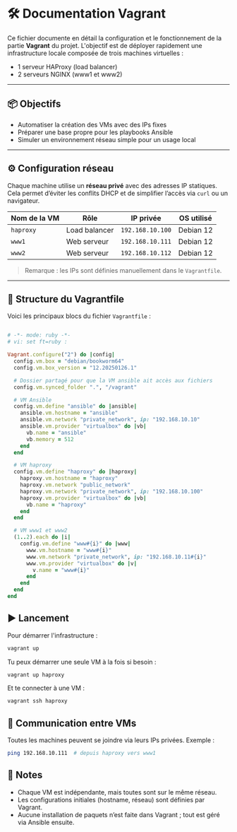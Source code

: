 # 🛠️ Documentation Vagrant

Ce fichier documente en détail la configuration et le fonctionnement de la partie **Vagrant** du projet. L'objectif est de déployer rapidement une infrastructure locale composée de trois machines virtuelles :

- 1 serveur HAProxy (load balancer)
- 2 serveurs NGINX (www1 et www2)

---

## 📦 Objectifs

- Automatiser la création des VMs avec des IPs fixes
- Préparer une base propre pour les playbooks Ansible
- Simuler un environnement réseau simple pour un usage local

---

## ⚙️ Configuration réseau

Chaque machine utilise un **réseau privé** avec des adresses IP statiques. Cela permet d’éviter les conflits DHCP et de simplifier l’accès via `curl` ou un navigateur.

| Nom de la VM | Rôle         | IP privée        | OS utilisé     |
|--------------|--------------|------------------|----------------|
| `haproxy`    | Load balancer| `192.168.10.100` | Debian 12      |
| `www1`       | Web serveur  | `192.168.10.111` | Debian 12      |
| `www2`       | Web serveur  | `192.168.10.112` | Debian 12      |

> Remarque : les IPs sont définies manuellement dans le `Vagrantfile`.

---

## 📁 Structure du Vagrantfile

Voici les principaux blocs du fichier `Vagrantfile` :

```ruby

# -*- mode: ruby -*-
# vi: set ft=ruby :

Vagrant.configure("2") do |config|
  config.vm.box = "debian/bookworm64"
  config.vm.box_version = "12.20250126.1"

  # Dossier partagé pour que la VM ansible ait accès aux fichiers
  config.vm.synced_folder ".", "/vagrant"

  # VM Ansible
  config.vm.define "ansible" do |ansible|
    ansible.vm.hostname = "ansible"
    ansible.vm.network "private_network", ip: "192.168.10.10"
    ansible.vm.provider "virtualbox" do |vb|
      vb.name = "ansible"
      vb.memory = 512
    end
  end

  # VM haproxy
  config.vm.define "haproxy" do |haproxy|
    haproxy.vm.hostname = "haproxy"
    haproxy.vm.network "public_network"
    haproxy.vm.network "private_network", ip: "192.168.10.100"
    haproxy.vm.provider "virtualbox" do |vb|
      vb.name = "haproxy"
    end
  end

  # VM www1 et www2
  (1..2).each do |i|
    config.vm.define "www#{i}" do |www|
      www.vm.hostname = "www#{i}"
      www.vm.network "private_network", ip: "192.168.10.11#{i}"
      www.vm.provider "virtualbox" do |v|
        v.name = "www#{i}"
      end
    end
  end
end

```

## ▶️ Lancement
Pour démarrer l'infrastructure :

```bash
vagrant up
```

Tu peux démarrer une seule VM à la fois si besoin :
```bash
vagrant up haproxy
```

Et te connecter à une VM :
```bash
vagrant ssh haproxy
```

## 🛜 Communication entre VMs
Toutes les machines peuvent se joindre via leurs IPs privées. Exemple :
```bash
ping 192.168.10.111  # depuis haproxy vers www1
```

## 📌 Notes

- Chaque VM est indépendante, mais toutes sont sur le même réseau.
- Les configurations initiales (hostname, réseau) sont définies par Vagrant.
- Aucune installation de paquets n’est faite dans Vagrant ; tout est géré via Ansible ensuite.


